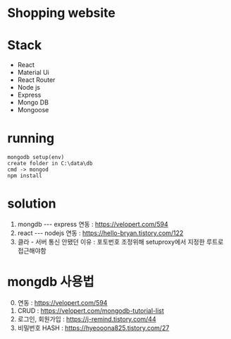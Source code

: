 # Shopping website
# Stack
- React
- Material Ui
- React Router
- Node js
- Express
- Mongo DB
- Mongoose

# running
```
mongodb setup(env)
create folder in C:\data\db 
cmd -> mongod
npm install 
```

# solution
1. mongdb --- express 연동 : https://velopert.com/594
2. react --- nodejs 연동 : https://hello-bryan.tistory.com/122
3. 클라 - 서버 통신 안됐던 이유 : 포토번호 조정위해 setuproxy에서 지정한 루트로 접근해야함

# mongdb  사용법
0. 연동 : https://velopert.com/594
1. CRUD : https://velopert.com/mongodb-tutorial-list
2. 로그인, 회원가입 : https://j-remind.tistory.com/44
3. 비밀번호 HASH : https://hyeooona825.tistory.com/27
